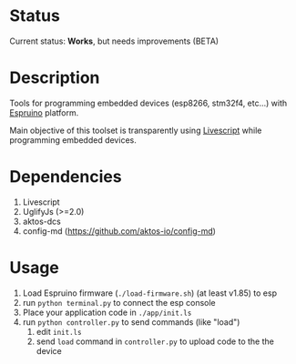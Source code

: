 # Status

Current status: **Works**, but needs improvements (BETA)

# Description

Tools for programming embedded devices (esp8266, stm32f4, etc...) with
[Espruino](http://espruino.com) platform.

Main objective of this toolset is transparently using [Livescript](http://livescript.net) while
programming embedded devices.

# Dependencies

1. Livescript
2. UglifyJs (>=2.0)
3. aktos-dcs
4. config-md (https://github.com/aktos-io/config-md)

# Usage

1. Load Espruino firmware (`./load-firmware.sh`) (at least v1.85) to esp
2. run `python terminal.py` to connect the esp console
3. Place your application code in `./app/init.ls`
3. run `python controller.py` to send commands (like "load")
    1. edit `init.ls`
    2. send `load` command in `controller.py` to upload code to the the device
